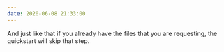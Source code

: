 ```yaml
---
date: 2020-06-08 21:33:00
---
```


And just like that if you already have the files that you are requesting, the
quickstart will skip that step.
